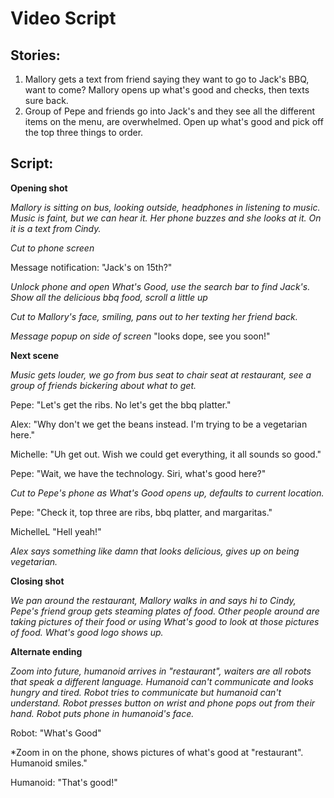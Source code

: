 # Video Script

## Stories:
1. Mallory gets a text from friend saying they want to go to Jack's BBQ, want to come? Mallory opens up what's good and checks, then texts sure back.
2. Group of Pepe and friends go into Jack's and they see all the different items on the menu, are overwhelmed. Open up what's good and pick off the top three things to order.

## Script:
**Opening shot**

*Mallory is sitting on bus, looking outside, headphones in listening to music. Music is faint, but we can hear it. Her phone buzzes and she looks at it. On it is a text from Cindy.*

*Cut to phone screen*

Message notification: "Jack's on 15th?"

*Unlock phone and open What's Good, use the search bar to find Jack's. Show all the delicious bbq food, scroll a little up*

*Cut to Mallory's face, smiling, pans out to her texting her friend back.*

*Message popup on side of screen*
"looks dope, see you soon!"

**Next scene**

*Music gets louder, we go from bus seat to chair seat at restaurant, see a group of friends bickering about what to get.*

Pepe: "Let's get the ribs. No let's get the bbq platter."

Alex: "Why don't we get the beans instead. I'm trying to be a vegetarian here."

Michelle: "Uh get out. Wish we could get everything, it all sounds so good."

Pepe: "Wait, we have the technology. Siri, what's good here?"

*Cut to Pepe's phone as What's Good opens up, defaults to current location.*

Pepe: "Check it, top three are ribs, bbq platter, and margaritas."

MichelleL "Hell yeah!"

*Alex says something like damn that looks delicious, gives up on being vegetarian.*

**Closing shot**

*We pan around the restaurant, Mallory walks in and says hi to Cindy, Pepe's friend group gets steaming plates of food. Other people around are taking pictures of their food or using What's good to look at those pictures of food. What's good logo shows up.*

**Alternate ending**

*Zoom into future, humanoid arrives in "restaurant", waiters are all robots that speak a different language. Humanoid can't communicate and looks hungry and tired. Robot tries to communicate but humanoid can't understand. Robot presses button on wrist and phone pops out from their hand. Robot puts phone in humanoid's face.*

Robot: "What's Good"

*Zoom in on the phone, shows pictures of what's good at "restaurant". Humanoid smiles."

Humanoid: "That's good!"

